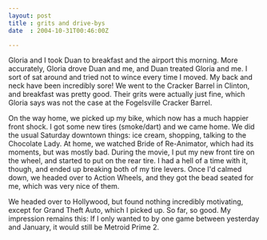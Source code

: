```yaml
---
layout: post
title : grits and drive-bys
date  : 2004-10-31T00:46:00Z

---
```

Gloria and I took Duan to breakfast and the airport this morning.  More accurately, Gloria drove Duan and me, and Duan treated Gloria and me.  I sort of sat around and tried not to wince every time I moved.  My back and neck have been incredibly sore!  We went to the Cracker Barrel in Clinton, and breakfast was pretty good.  Their grits were actually just fine, which Gloria says was not the case at the Fogelsville Cracker Barrel.

On the way home, we picked up my bike, which now has a much happier front shock.  I got some new tires (smoke/dart) and we came home.  We did the usual Saturday downtown things: ice cream, shopping, talking to the Chocolate Lady. At home, we watched Bride of Re-Animator, which had its moments, but was mostly bad.  During the movie, I put my new front tire on the wheel, and started to put on the rear tire.  I had a hell of a time with it, though, and ended up breaking both of my tire levers.  Once I'd calmed down, we headed over to Action Wheels, and they got the bead seated for me, which was very nice of them.

We headed over to Hollywood, but found nothing incredibly motivating, except for Grand Theft Auto, which I picked up.  So far, so good.  My impression remains this: If I only wanted to by one game between yesterday and January, it would still be Metroid Prime 2.

